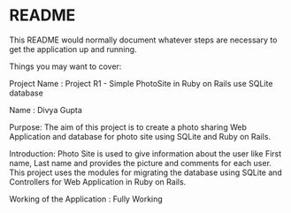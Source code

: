 # README

This README would normally document whatever steps are necessary to get the
application up and running.

Things you may want to cover:

Project Name : Project R1 - Simple PhotoSite in Ruby on Rails use SQLite database

Name : Divya Gupta

Purpose: The aim of this project is to create a photo sharing Web Application and database for photo site using SQLite and Ruby on Rails.

Introduction: Photo Site is used to give information about the user like First name, Last name and provides the picture and comments for each user. This project uses the modules for migrating the database using SQLite and Controllers for Web Application in Ruby on Rails. 

Working of the Application : Fully Working
